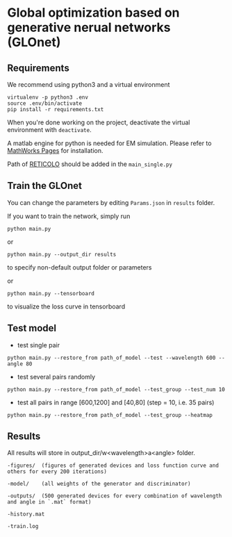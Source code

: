 # Global optimization based on generative nerual networks (GLOnet)

## Requirements

We recommend using python3 and a virtual environment

```
virtualenv -p python3 .env
source .env/bin/activate
pip install -r requirements.txt
```

When you're done working on the project, deactivate the virtual environment with `deactivate`.

A matlab engine for python is needed for EM simulation. Please refer to [MathWorks Pages](https://www.mathworks.com/help/matlab/matlab_external/install-matlab-engine-api-for-python-in-nondefault-locations.html) for installation.

Path of [RETICOLO](https://www.lp2n.institutoptique.fr/Membres-Services/Responsables-d-equipe/LALANNE-Philippe) should be added in the `main_single.py`

## Train the GLOnet

You can change the parameters by editing `Params.json` in `results` folder. 

If you want to train the network, simply run
```
python main.py 
```

or 

```
python main.py --output_dir results
```

to specify non-default output folder or parameters

or
```
python main.py --tensorboard
```
to visualize the loss curve in tensorboard

## Test model

- test single pair

```
python main.py --restore_from path_of_model --test --wavelength 600 --angle 80
```

- test several pairs randomly

```
python main.py --restore_from path_of_model --test_group --test_num 10
```

- test all pairs in range [600,1200] and [40,80] (step = 10, i.e. 35 pairs)

```
python main.py --restore_from path_of_model --test_group --heatmap
```

## Results

All results will store in output_dir/w\<wavelength\>a\<angle\> folder.
	
	-figures/  (figures of generated devices and loss function curve and others for every 200 iterations)
	
	-model/    (all weights of the generator and discriminator)
	
	-outputs/  (500 generated devices for every combination of wavelength and angle in `.mat` format)
	
	-history.mat
	
	-train.log
